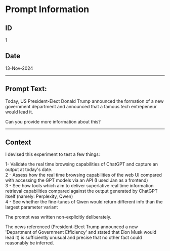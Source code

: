 # Prompt Information

## ID

1

## Date

13-Nov-2024

---

## Prompt Text:

 Today, US President-Elect Donald Trump announced the formation of a new government department and announced that a famous tech entrepeneur would lead it. 

 Can you provide more information about this?

 ---

## Context  

I devised this experiment to test a few things:

1- Validate the real time browsing capabilities of ChatGPT and capture an output at today's date.  
2 - Assess how the real time browsing capabilities of the web UI compared with accessing the GPT models via an API (I used Jan as a frontend)  
3 - See how tools which aim to deliver superlative real time information retrieval capabilities compared against the output generated by ChatGPT itself (namely: Perplexity, Qwen)  
4 - See whether the fine-tunes of Qwen would return different info than the largest parameter variant

The prompt was written non-explicitly deliberately. 

The news referenced (President-Elect Trump announced a new 'Department of Government Efficiency' and stated that Elon Musk would lead it) is sufficiently unusual and precise that no other fact could reasonably be inferred. 